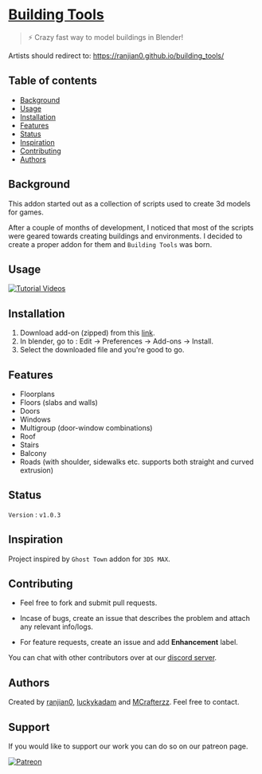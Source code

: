 # [Building Tools](https://ranjian0.github.io/building_tool/)

> ⚡️ Crazy fast way to model buildings in Blender!

Artists should redirect to: https://ranjian0.github.io/building_tools/

## Table of contents

* [Background](#background)
* [Usage](#usage)
* [Installation](#installation)
* [Features](#features)
* [Status](#status)
* [Inspiration](#inspiration)
* [Contributing](#contributing)
* [Authors](#authors)

## Background

This addon started out as a collection of scripts used to create 3d models for games.

After a couple of months of development, I noticed that most of the scripts were geared
towards creating buildings and environments. I decided to create a proper addon for them
and `Building Tools` was born.

## Usage

[![Tutorial Videos](http://img.youtube.com/vi/rB1fm4I_bW4/0.jpg)](http://www.youtube.com/watch?v=rB1fm4I_bW4)

## Installation

1. Download add-on (zipped) from this [link](https://github.com/ranjian0/building_tools/releases/download/v1.0.3/building_tools-v1.0.3.zip).
2. In blender, go to : Edit -> Preferences -> Add-ons -> Install.
3. Select the downloaded file and you're good to go.


## Features

* Floorplans
* Floors (slabs and walls)
* Doors
* Windows
* Multigroup (door-window combinations)
* Roof
* Stairs
* Balcony
* Roads (with shoulder, sidewalks etc. supports both straight and curved extrusion)

## Status

`Version` : `v1.0.3`

## Inspiration

Project inspired by `Ghost Town` addon for `3DS MAX`.

## Contributing

  * Feel free to fork and submit pull requests.

  * Incase of bugs, create an issue that describes the problem
    and attach any relevant info/logs.

  * For feature requests, create an issue and add **Enhancement** label.

  You can chat with other contributors over at our [discord server](https://discord.gg/hK4UaGu).

## Authors

Created by [ranjian0](https://github.com/ranjian0), [luckykadam](https://github.com/luckykadam) and [MCrafterzz](https://github.com/MCrafterzz). Feel free to contact.

## Support

If you would like to support our work you can do so on our patreon page.

[![Patreon](https://i.imgur.com/FOii5wr.png)](https://www.patreon.com/ranjian0)
